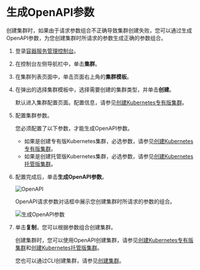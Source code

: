 # 生成OpenAPI参数

创建集群时，如果由于请求参数组合不正确导致集群创建失败，您可以通过生成OpenAPI参数，为您创建集群时所请求的参数生成正确的参数组合。

1.  登录[容器服务管理控制台](https://cs.console.aliyun.com)。

2.  在控制台左侧导航栏中，单击**集群**。

3.  在集群列表页面中，单击页面右上角的**集群模板**。

4.  在弹出的选择集群模板中，选择需要创建的集群类型，并单击**创建**。

    默认进入集群配置页面。配置信息，请参见[创建Kubernetes专有版集群](/intl.zh-CN/Kubernetes集群用户指南/集群/创建集群/创建Kubernetes专有版集群.md)。

5.  配置集群参数。

    您必须配置了以下参数，才能生成OpenAPI参数。

    -   如果是创建专有版Kubernetes集群，必选参数，请参见[创建Kubernetes专有版集群](/intl.zh-CN/API参考/集群/创建集群/创建Kubernetes专有版集群.md)。
    -   如果是创建托管版Kubernetes集群，必选参数，请参见[创建Kubernetes托管版集群](/intl.zh-CN/API参考/集群/创建集群/创建Kubernetes托管版集群.md)。
6.  配置完成后，单击**生成OpenAPI参数**。

    ![OpenAPI](https://help-static-aliyun-doc.aliyuncs.com/assets/img/zh-CN/0453686261/p297357.png)

    OpenAPI请求参数对话框中展示您创建集群时所请求的参数的组合。

    ![生成OpenAPI参数](https://help-static-aliyun-doc.aliyuncs.com/assets/img/zh-CN/9375659951/p64256.png)

7.  单击**复制**，您可以根据参数组合创建集群。

    创建集群时，您可以使用OpenAPI创建集群，请参见[创建Kubernetes专有版集群](/intl.zh-CN/API参考/集群/创建集群/创建Kubernetes专有版集群.md)和[创建Kubernetes托管版集群](/intl.zh-CN/API参考/集群/创建集群/创建Kubernetes托管版集群.md)。

    您也可以通过CLI创建集群，请参见[创建集群](/intl.zh-CN/CLI参考（旧版）/创建集群.md)。


